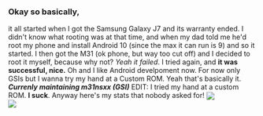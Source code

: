 ### Okay so basically,
it all started when I got the Samsung Galaxy J7 and its warranty ended. I didn't know what rooting was at that time,
and when my dad told me he'd root my phone and install Android 10 (since the max it can run is 9) and so it started.
I then got the M31 (ok phone, but way too cut off) and I decided to root it myself, because why not? 
*Yeah it failed*.
I tried again, and **it was successful, nice.**
Oh and I like Android develpoment now.
For now only GSIs but I wanna try my hand at a Custom ROM.
Yeah that's basically it.
***Currenly maintaining m31nsxx (GSI)***
EDIT: I tried my hand at a custom ROM. **I suck**.
Anyway here's my stats that nobody asked for!
<a href="https://github.com/vitalitk">
  <img align="center" src="https://github-readme-stats.vercel.app/api?username=vitalitk&show_icons=true&theme=nord&include_all_commits=true)](https://github.com/00p513-dev" />
</a>
<br>
<a href="https://github.com/vitalitk">
  <img align="center" src="https://github-readme-stats.vercel.app/api/top-langs/?username=vitalitk&langs_count=14&theme=nord&layout=compact" />
</a>
